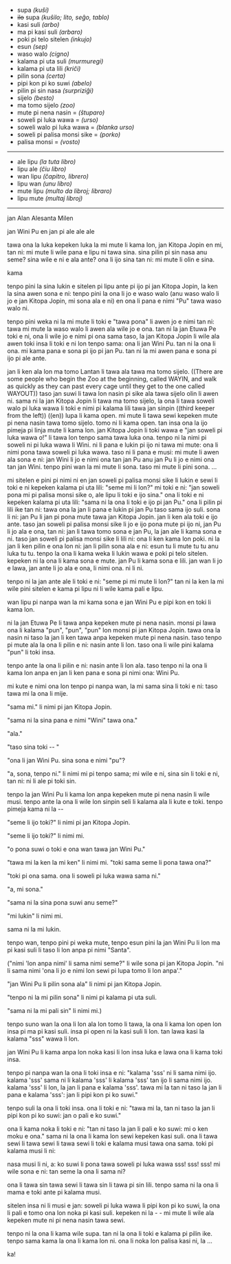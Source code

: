 * supa *(kuŝi)*
* ~~ilo~~ supa *(kuŝilo; lito, seĝo, tablo)*
* kasi suli *(arbo)*
* ma pi kasi suli *(arbaro)*
* poki pi telo sitelen *(inkujo)*
* esun *(sep)*
* waso walo *(cigno)*
* kalama pi uta suli *(murmuregi)*
* kalama pi uta lili *(kriĉi)*
* pilin sona *(certa)*
* pipi kon pi ko suwi *(abelo)*
* pilin pi sin nasa *(surpriziĝi)*
* sijelo *(besto)*
* ma tomo sijelo *(zoo)*
* mute pi nena nasin = *(ŝtuparo)*
* soweli pi luka wawa = *(urso)*
* soweli walo pi luka wawa = *(blanka urso)*
* soweli pi palisa monsi sike = *(porko)*
* palisa monsi = *(vosto)*

___

* ale lipu *(la tuta libro)*
* lipu ale *(ĉiu libro)*
* wan lipu *(ĉapitro, librero)*
* lipu wan *(unu libro)*
* mute lipu *(multo da libroj; libraro)*
* lipu mute *(multaj libroj)*
___


jan Alan Alesanta Milen

jan Wini Pu en jan pi ale ale ale

tawa ona la
luka kepeken luka la mi mute li kama lon,
jan Kitopa Jopin en mi,
tan ni: mi mute li wile pana e lipu ni tawa sina.
sina pilin pi sin nasa anu seme?
sina wile e ni e ala ante?
ona li ijo sina
tan ni: mi mute li olin e sina.

kama

tenpo pini la sina lukin e sitelen pi lipu ante pi ijo pi jan Kitopa Jopin, la ken la sina awen sona e ni: tenpo pini la ona li jo e waso walo (anu waso walo li jo e jan Kitopa Jopin, mi sona ala e ni) en ona li pana e nimi "Pu" tawa waso walo ni.

tenpo pini weka ni la mi mute li toki e "tawa pona" li awen jo e nimi tan ni: tawa mi mute la waso walo li awen ala wile jo e ona. tan ni la jan Etuwa Pe toki e ni, ona li wile jo e nimi pi ona sama taso, la jan Kitopa Jopin li wile ala awen toki insa li toki e ni lon tenpo sama: ona li jan Wini Pu. tan ni la ona li ona. mi kama pana e sona pi ijo pi jan Pu. tan ni la mi awen pana e sona pi ijo pi ale ante.

jan li ken ala lon ma tomo Lantan li tawa ala tawa ma tomo sijelo. ((There are some people who begin the Zoo at the beginning, called WAYIN, and walk as quickly as they can past every cage until they get to the one called WAYOUT)) taso jan suwi li tawa lon nasin pi sike ala tawa sijelo olin li awen ni. sama ni la jan Kitopa Jopin li tawa ma tomo sijelo, la ona li tawa soweli walo pi luka wawa li toki e nimi pi kalama lili tawa jan sinpin ((third keeper from the left)) ((en)) lupa li kama open. mi mute li tawa sewi kepeken mute pi nena nasin tawa tomo sijelo. tomo ni li kama open. tan insa ona la ijo pimeja pi linja mute li kama lon. jan Kitopa Jopin li toki wawa e "jan soweli pi luka wawa o!" li tawa lon tenpo sama tawa luka ona. tenpo ni la nimi pi soweli ni pi luka wawa li Wini. ni li pana e lukin pi ijo ni tawa mi mute: ona li nimi pona tawa soweli pi luka wawa. taso ni li pana e musi: mi mute li awen ala sona e ni: jan Wini li jo e nimi ona tan jan Pu anu jan Pu li jo e nimi ona tan jan Wini. tenpo pini wan la mi mute li sona. taso mi mute li pini sona. ...

mi sitelen e pini pi nimi ni en jan soweli pi palisa monsi sike li lukin e sewi li toki e ni kepeken kalama pi uta lili: "seme mi li lon?" mi toki e ni: "jan soweli pona mi pi palisa monsi sike o, ale lipu li toki e ijo sina." ona li toki e ni kepeken kalama pi uta lili: "sama ni la ona li toki e ijo pi jan Pu." ona li pilin pi lili ike tan ni: tawa ona la jan li pana e lukin pi jan Pu taso sama ijo suli. sona li ni: jan Pu li jan pi pona mute tawa jan Kitopa Jopin. jan li ken ala toki e ijo ante. taso jan soweli pi palisa monsi sike li jo e ijo pona mute pi ijo ni, jan Pu li jo ala e ona, tan ni: jan li tawa tomo sona e jan Pu, la jan ale li kama sona e ni. taso jan soweli pi palisa monsi sike li lili ni: ona li ken kama lon poki. ni la jan li ken pilin e ona lon ni: jan li pilin sona ala e ni: esun tu li mute tu tu anu luka tu tu. tenpo la ona li kama weka li lukin wawa e poki pi telo sitelen. kepeken ni la ona li kama sona e mute. jan Pu li kama sona e lili. jan wan li jo e lawa, jan ante li jo ala e ona, li nimi ona. ni li ni.

tenpo ni la jan ante ale li toki e ni: "seme pi mi mute li lon?" tan ni la ken la mi wile pini sitelen e kama pi lipu ni li wile kama pali e lipu.

wan lipu pi nanpa wan la mi kama sona e jan Wini Pu e pipi kon en toki li kama lon.

ni la jan Etuwa Pe li tawa anpa kepeken mute pi nena nasin. monsi pi lawa ona li kalama "pun", "pun", "pun" lon monsi pi jan Kitopa Jopin. tawa ona la nasin ni taso la jan li ken tawa anpa kepeken mute pi nena nasin. taso tenpo pi mute ala la ona li pilin e ni: nasin ante li lon. taso ona li wile pini kalama "pun" li toki insa.

tenpo ante la ona li pilin e ni: nasin ante li lon ala. taso tenpo ni la ona li kama lon anpa en jan li ken pana e sona pi nimi ona: Wini Pu.

mi kute e nimi ona lon tenpo pi nanpa wan, la mi sama sina li toki e ni: taso tawa mi la ona li mije.

"sama mi." li nimi pi jan Kitopa Jopin.

"sama ni la sina pana e nimi "Wini" tawa ona."

"ala."

"taso sina toki -- "

"ona li jan Wini Pu. sina sona e nimi "pu"?

"a, sona, tenpo ni." li nimi mi pi tenpo sama; mi wile e ni, sina sin li toki e ni, tan ni: ni li ale pi toki sin.

tenpo la jan Wini Pu li kama lon anpa kepeken mute pi nena nasin li wile musi. tenpo ante la ona li wile lon sinpin seli li kalama ala li kute e toki. tenpo pimeja kama ni la --

"seme li ijo toki?" li nimi pi jan Kitopa Jopin.

"seme li ijo toki?" li nimi mi.

"o pona suwi o toki e ona wan tawa jan Wini Pu."

"tawa mi la ken la mi ken" li nimi mi. "toki sama seme li pona tawa ona?"

"toki pi ona sama. ona li soweli pi luka wawa sama ni."

"a, mi sona."

"sama ni la sina pona suwi anu seme?"

"mi lukin" li nimi mi.

sama ni la mi lukin.


tenpo wan, tenpo pini pi weka mute, tenpo esun pini la jan Wini Pu li lon ma pi kasi suli li taso li lon anpa pi nimi "Santa".

("nimi 'lon anpa nimi' li sama nimi seme?" li wile sona pi jan Kitopa Jopin. "ni li sama nimi 'ona li jo e nimi lon sewi pi lupa tomo li lon anpa'."

"jan Wini Pu li pilin sona ala" li nimi pi jan Kitopa Jopin.

"tenpo ni la mi pilin sona" li nimi pi kalama pi uta suli.

"sama ni la mi pali sin" li nimi mi.)


tenpo suno wan la ona li lon ala lon tomo li tawa, la ona li kama lon open lon insa pi ma pi kasi suli. insa pi open ni la kasi suli li lon. tan lawa kasi la kalama "sss" wawa li lon.

jan Wini Pu li kama anpa lon noka kasi li lon insa luka e lawa ona li kama toki insa.

tenpo pi nanpa wan la ona li toki insa e ni: "kalama 'sss' ni li sama nimi ijo. kalama 'sss' sama ni li kalama 'sss' li kalama 'sss' tan ijo li sama nimi ijo. kalama 'sss' li lon, la jan li pana e kalama 'sss'. tawa mi la tan ni taso la jan li pana e kalama 'sss': jan li pipi kon pi ko suwi."

tenpo suli la ona li toki insa. ona li toki e ni: "tawa mi la, tan ni taso la jan li pipi kon pi ko suwi: jan o pali e ko suwi."

ona li kama noka li toki e ni: "tan ni taso la jan li pali e ko suwi: mi o ken moku e ona." sama ni la ona li kama lon sewi kepeken kasi suli. ona li tawa sewi li tawa sewi li tawa sewi li toki e kalama musi tawa ona sama. toki pi kalama musi li ni:

nasa musi li ni, a:
ko suwi li pona tawa soweli pi luka wawa
sss! sss! sss!
mi wile sona e ni: tan seme la ona li sama ni?


ona li tawa sin tawa sewi li tawa sin li tawa pi sin lili. tenpo sama ni la ona li mama e toki ante pi kalama musi.

sitelen insa ni li musi e jan: soweli pi luka wawa li pipi kon pi ko suwi, la
ona li pali e tomo ona lon noka pi kasi suli.
kepeken ni la - -
mi mute li wile ala kepeken mute ni pi nena nasin tawa sewi.

tenpo ni la ona li kama wile supa. tan ni la ona li toki e kalama pi pilin ike. tenpo sama kama la ona li kama lon ni. ona li noka lon palisa kasi ni, la ...

ka!

